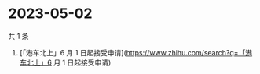 # 2023-05-02

共 1 条

<!-- BEGIN ZHIHUSEARCH -->
<!-- 最后更新时间 Tue May 02 2023 01:15:59 GMT+0800 (China Standard Time) -->
1. [「港车北上」6 月 1 日起接受申请](https://www.zhihu.com/search?q=「港车北上」6 月 1 日起接受申请)
<!-- END ZHIHUSEARCH -->
